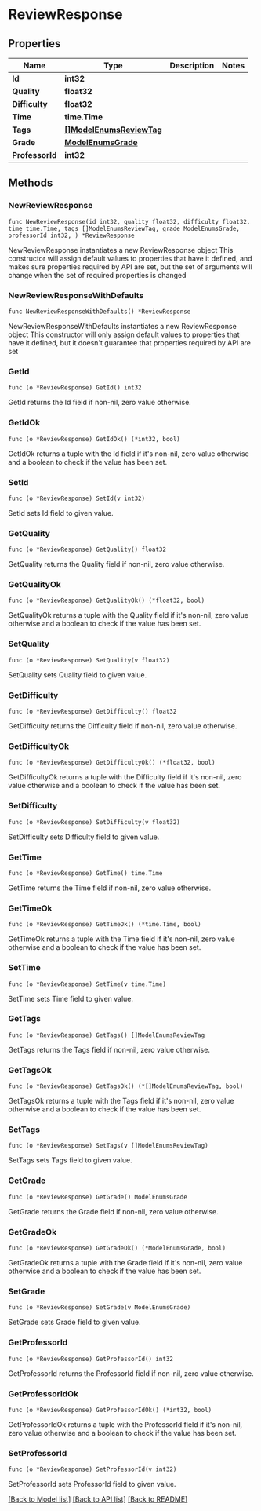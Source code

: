 # ReviewResponse

## Properties

Name | Type | Description | Notes
------------ | ------------- | ------------- | -------------
**Id** | **int32** |  | 
**Quality** | **float32** |  | 
**Difficulty** | **float32** |  | 
**Time** | **time.Time** |  | 
**Tags** | [**[]ModelEnumsReviewTag**](ModelEnumsReviewTag.md) |  | 
**Grade** | [**ModelEnumsGrade**](EnumsGrade.md) |  | 
**ProfessorId** | **int32** |  | 

## Methods

### NewReviewResponse

`func NewReviewResponse(id int32, quality float32, difficulty float32, time time.Time, tags []ModelEnumsReviewTag, grade ModelEnumsGrade, professorId int32, ) *ReviewResponse`

NewReviewResponse instantiates a new ReviewResponse object
This constructor will assign default values to properties that have it defined,
and makes sure properties required by API are set, but the set of arguments
will change when the set of required properties is changed

### NewReviewResponseWithDefaults

`func NewReviewResponseWithDefaults() *ReviewResponse`

NewReviewResponseWithDefaults instantiates a new ReviewResponse object
This constructor will only assign default values to properties that have it defined,
but it doesn't guarantee that properties required by API are set

### GetId

`func (o *ReviewResponse) GetId() int32`

GetId returns the Id field if non-nil, zero value otherwise.

### GetIdOk

`func (o *ReviewResponse) GetIdOk() (*int32, bool)`

GetIdOk returns a tuple with the Id field if it's non-nil, zero value otherwise
and a boolean to check if the value has been set.

### SetId

`func (o *ReviewResponse) SetId(v int32)`

SetId sets Id field to given value.


### GetQuality

`func (o *ReviewResponse) GetQuality() float32`

GetQuality returns the Quality field if non-nil, zero value otherwise.

### GetQualityOk

`func (o *ReviewResponse) GetQualityOk() (*float32, bool)`

GetQualityOk returns a tuple with the Quality field if it's non-nil, zero value otherwise
and a boolean to check if the value has been set.

### SetQuality

`func (o *ReviewResponse) SetQuality(v float32)`

SetQuality sets Quality field to given value.


### GetDifficulty

`func (o *ReviewResponse) GetDifficulty() float32`

GetDifficulty returns the Difficulty field if non-nil, zero value otherwise.

### GetDifficultyOk

`func (o *ReviewResponse) GetDifficultyOk() (*float32, bool)`

GetDifficultyOk returns a tuple with the Difficulty field if it's non-nil, zero value otherwise
and a boolean to check if the value has been set.

### SetDifficulty

`func (o *ReviewResponse) SetDifficulty(v float32)`

SetDifficulty sets Difficulty field to given value.


### GetTime

`func (o *ReviewResponse) GetTime() time.Time`

GetTime returns the Time field if non-nil, zero value otherwise.

### GetTimeOk

`func (o *ReviewResponse) GetTimeOk() (*time.Time, bool)`

GetTimeOk returns a tuple with the Time field if it's non-nil, zero value otherwise
and a boolean to check if the value has been set.

### SetTime

`func (o *ReviewResponse) SetTime(v time.Time)`

SetTime sets Time field to given value.


### GetTags

`func (o *ReviewResponse) GetTags() []ModelEnumsReviewTag`

GetTags returns the Tags field if non-nil, zero value otherwise.

### GetTagsOk

`func (o *ReviewResponse) GetTagsOk() (*[]ModelEnumsReviewTag, bool)`

GetTagsOk returns a tuple with the Tags field if it's non-nil, zero value otherwise
and a boolean to check if the value has been set.

### SetTags

`func (o *ReviewResponse) SetTags(v []ModelEnumsReviewTag)`

SetTags sets Tags field to given value.


### GetGrade

`func (o *ReviewResponse) GetGrade() ModelEnumsGrade`

GetGrade returns the Grade field if non-nil, zero value otherwise.

### GetGradeOk

`func (o *ReviewResponse) GetGradeOk() (*ModelEnumsGrade, bool)`

GetGradeOk returns a tuple with the Grade field if it's non-nil, zero value otherwise
and a boolean to check if the value has been set.

### SetGrade

`func (o *ReviewResponse) SetGrade(v ModelEnumsGrade)`

SetGrade sets Grade field to given value.


### GetProfessorId

`func (o *ReviewResponse) GetProfessorId() int32`

GetProfessorId returns the ProfessorId field if non-nil, zero value otherwise.

### GetProfessorIdOk

`func (o *ReviewResponse) GetProfessorIdOk() (*int32, bool)`

GetProfessorIdOk returns a tuple with the ProfessorId field if it's non-nil, zero value otherwise
and a boolean to check if the value has been set.

### SetProfessorId

`func (o *ReviewResponse) SetProfessorId(v int32)`

SetProfessorId sets ProfessorId field to given value.



[[Back to Model list]](../README.md#documentation-for-models) [[Back to API list]](../README.md#documentation-for-api-endpoints) [[Back to README]](../README.md)


